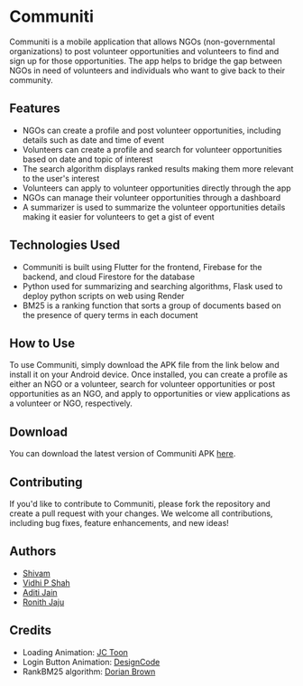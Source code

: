 # Communiti

Communiti is a mobile application that allows NGOs (non-governmental organizations) to post volunteer opportunities and volunteers to find and sign up for those opportunities. The app helps to bridge the gap between NGOs in need of volunteers and individuals who want to give back to their community.

## Features

- NGOs can create a profile and post volunteer opportunities, including details such as date and time of event
- Volunteers can create a profile and search for volunteer opportunities based on date and topic of interest
- The search algorithm displays ranked results making them more relevant to the user's interest
- Volunteers can apply to volunteer opportunities directly through the app
- NGOs can manage their volunteer opportunities through a dashboard
- A summarizer is used to summarize the volunteer opportunities details making it easier for volunteers to get a gist of event

## Technologies Used

- Communiti is built using Flutter for the frontend, Firebase for the backend, and cloud Firestore for the database
- Python used for summarizing and searching algorithms, Flask used to deploy python scripts on web using Render
- BM25 is a ranking function that sorts a group of documents based on the presence of query terms in each document

## How to Use

To use Communiti, simply download the APK file from the link below and install it on your Android device. Once installed, you can create a profile as either an NGO or a volunteer, search for volunteer opportunities or post opportunities as an NGO, and apply to opportunities or view applications as a volunteer or NGO, respectively.

## Download

You can download the latest version of Communiti APK [here](https://github.com/mavihS-0/Communiti/releases/download/v1_android_only/communiti.apk).

## Contributing

If you'd like to contribute to Communiti, please fork the repository and create a pull request with your changes. We welcome all contributions, including bug fixes, feature enhancements, and new ideas!

## Authors
- [Shivam](https://github.com/mavihS-0)
- [Vidhi P Shah](https://github.com/vps115)
- [Aditi Jain](https://github.com/aditiixx)
- [Ronith Jaju](https://github.com/RonithJaju)

## Credits

- Loading Animation: [JC Toon](https://rive.app/@JcToon/)
- Login Button Animation: [DesignCode](https://designcode.io/)
- RankBM25 algorithm: [Dorian Brown](https://github.com/dorianbrown/rank_bm25)
